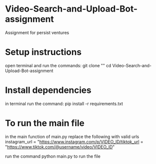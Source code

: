 # Video-Search-and-Upload-Bot-assignment
Assignment for persist ventures

# Setup instructions
open terminal and run the commands:
git clone ""
cd Video-Search-and-Upload-Bot-assignment

# Install dependencies
in terminal run the command:
pip install -r requirements.txt

# To run the main file 
in the main function of main.py replace the following with valid urls
  instagram_url = "https://www.instagram.com/p/VIDEO_ID/tiktok_url = "https://www.tiktok.com/@username/video/VIDEO_ID"

run the command python main.py to run the file